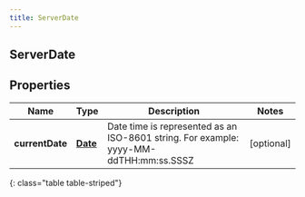 ```yaml
---
title: ServerDate
---
```

## ServerDate


## Properties

| Name | Type | Description | Notes |
| ------------ | ------------- | ------------- | ------------- |
| **currentDate** | [**Date**](Date.html) | Date time is represented as an ISO-8601 string. For example: yyyy-MM-ddTHH:mm:ss.SSSZ |  [optional] |
{: class="table table-striped"}



